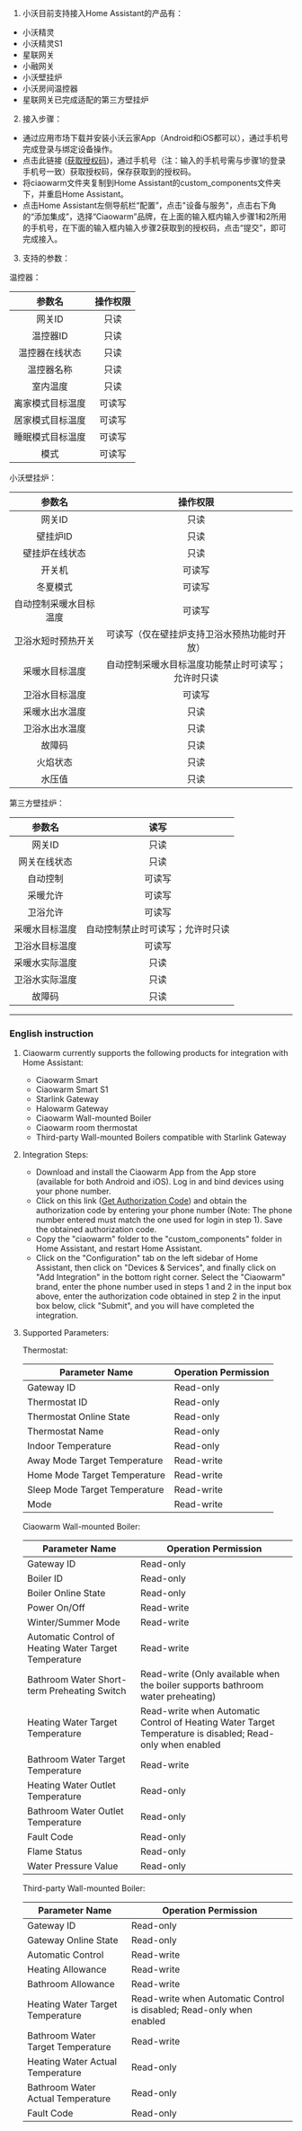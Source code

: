 1. 小沃目前支持接入Home Assistant的产品有：

- 小沃精灵
- 小沃精灵S1
- 星联网关
- 小融网关
- 小沃壁挂炉
- 小沃房间温控器
- 星联网关已完成适配的第三方壁挂炉


2. 接入步骤：

- 通过应用市场下载并安装小沃云家App（Android和iOS都可以），通过手机号完成登录与绑定设备操作。
- 点击此链接 ([获取授权码](https://cloud.ciaowarm.com/halogin.html))，通过手机号（注：输入的手机号需与步骤1的登录手机号一致）获取授权码，保存获取到的授权码。
- 将ciaowarm文件夹复制到Home Assistant的custom_components文件夹下，并重启Home Assistant。
- 点击Home Assistant左侧导航栏“配置”，点击"设备与服务"，点击右下角的“添加集成”，选择“Ciaowarm”品牌，在上面的输入框内输入步骤1和2所用的手机号，在下面的输入框内输入步骤2获取到的授权码，点击“提交”，即可完成接入。

   
3. 支持的参数：

温控器：

   |      参数名      | 操作权限 |
   | :--------------: | :------: |
   |      网关ID      |   只读   |
   |     温控器ID     |   只读   |
   |  温控器在线状态  |   只读   |
   |    温控器名称    |   只读   |
   |     室内温度     |   只读   |
   | 离家模式目标温度 |  可读写  |
   | 居家模式目标温度 |  可读写  |
   | 睡眠模式目标温度 |  可读写  |
   |       模式       |  可读写  |

   

小沃壁挂炉：

   |         参数名         |                      操作权限                      |
   | :--------------------: | :------------------------------------------------: |
   |         网关ID         |                        只读                        |
   |        壁挂炉ID        |                        只读                        |
   |     壁挂炉在线状态     |                        只读                        |
   |         开关机         |                       可读写                       |
   |        冬夏模式        |                       可读写                       |
   | 自动控制采暖水目标温度 |                       可读写                       |
   |   卫浴水短时预热开关   |    可读写（仅在壁挂炉支持卫浴水预热功能时开放）    |
   |     采暖水目标温度     | 自动控制采暖水目标温度功能禁止时可读写；允许时只读 |
   |     卫浴水目标温度     |                       可读写                       |
   |     采暖水出水温度     |                        只读                        |
   |     卫浴水出水温度     |                        只读                        |
   |         故障码         |                        只读                        |
   |        火焰状态        |                        只读                        |
   |         水压值         |                        只读                        |

   

第三方壁挂炉：

   |     参数名     |               读写               |
   | :------------: | :------------------------------: |
   |     网关ID     |               只读               |
   |  网关在线状态  |               只读               |
   |    自动控制    |              可读写              |
   |    采暖允许    |              可读写              |
   |    卫浴允许    |              可读写              |
   | 采暖水目标温度 | 自动控制禁止时可读写；允许时只读 |
   | 卫浴水目标温度 |              可读写              |
   | 采暖水实际温度 |               只读               |
   | 卫浴水实际温度 |               只读               |
   |     故障码     |               只读               |

---
### English instruction

1. Ciaowarm currently supports the following products for integration with Home Assistant:

   - Ciaowarm Smart
   - Ciaowarm Smart S1
   - Starlink Gateway
   - Halowarm Gateway
   - Ciaowarm Wall-mounted Boiler
   - Ciaowarm room thermostat
   - Third-party Wall-mounted Boilers compatible with Starlink Gateway

2. Integration Steps:

   - Download and install the Ciaowarm App from the App store (available for both Android and iOS). Log in and bind devices using your phone number.
   - Click on this link ([Get Authorization Code](https://www.baidu.com)) and obtain the authorization code by entering your phone number (Note: The phone number entered must match the one used for login in step 1). Save the obtained authorization code.
   - Copy the "ciaowarm" folder to the "custom_components" folder in Home Assistant, and restart Home Assistant.
   - Click on the "Configuration" tab on the left sidebar of Home Assistant, then click on "Devices & Services", and finally click on "Add Integration" in the bottom right corner. Select the "Ciaowarm" brand, enter the phone number used in steps 1 and 2 in the input box above, enter the authorization code obtained in step 2 in the input box below, click "Submit", and you will have completed the integration.

3. Supported Parameters:

   Thermostat:

   | Parameter Name                | Operation Permission |
   | ----------------------------- | -------------------- |
   | Gateway ID                    | Read-only            |
   | Thermostat ID                 | Read-only            |
   | Thermostat Online State       | Read-only            |
   | Thermostat Name               | Read-only            |
   | Indoor Temperature            | Read-only            |
   | Away Mode Target Temperature  | Read-write           |
   | Home Mode Target Temperature  | Read-write           |
   | Sleep Mode Target Temperature | Read-write           |
   | Mode                          | Read-write           |

   Ciaowarm Wall-mounted Boiler:

   | Parameter Name                                        | Operation Permission                                         |
   | ----------------------------------------------------- | ------------------------------------------------------------ |
   | Gateway ID                                            | Read-only                                                    |
   | Boiler ID                                             | Read-only                                                    |
   | Boiler Online State                                   | Read-only                                                    |
   | Power On/Off                                          | Read-write                                                   |
   | Winter/Summer Mode                                    | Read-write                                                   |
   | Automatic Control of Heating Water Target Temperature | Read-write                                                   |
   | Bathroom Water Short-term Preheating Switch           | Read-write (Only available when the boiler supports bathroom water preheating) |
   | Heating Water Target Temperature                      | Read-write when Automatic Control of Heating Water Target Temperature is disabled; Read-only when enabled |
   | Bathroom Water Target Temperature                     | Read-write                                                   |
   | Heating Water Outlet Temperature                      | Read-only                                                    |
   | Bathroom Water Outlet Temperature                     | Read-only                                                    |
   | Fault Code                                            | Read-only                                                    |
   | Flame Status                                          | Read-only                                                    |
   | Water Pressure Value                                  | Read-only                                                    |

   Third-party Wall-mounted Boiler:

   | Parameter Name                    | Operation Permission                                         |
   | --------------------------------- | ------------------------------------------------------------ |
   | Gateway ID                        | Read-only                                                    |
   | Gateway Online State              | Read-only                                                    |
   | Automatic Control                 | Read-write                                                   |
   | Heating Allowance                 | Read-write                                                   |
   | Bathroom Allowance                | Read-write                                                   |
   | Heating Water Target Temperature  | Read-write when Automatic Control is disabled; Read-only when enabled |
   | Bathroom Water Target Temperature | Read-write                                                   |
   | Heating Water Actual Temperature  | Read-only                                                    |
   | Bathroom Water Actual Temperature | Read-only                                                    |
   | Fault Code                        | Read-only                                                    |
   